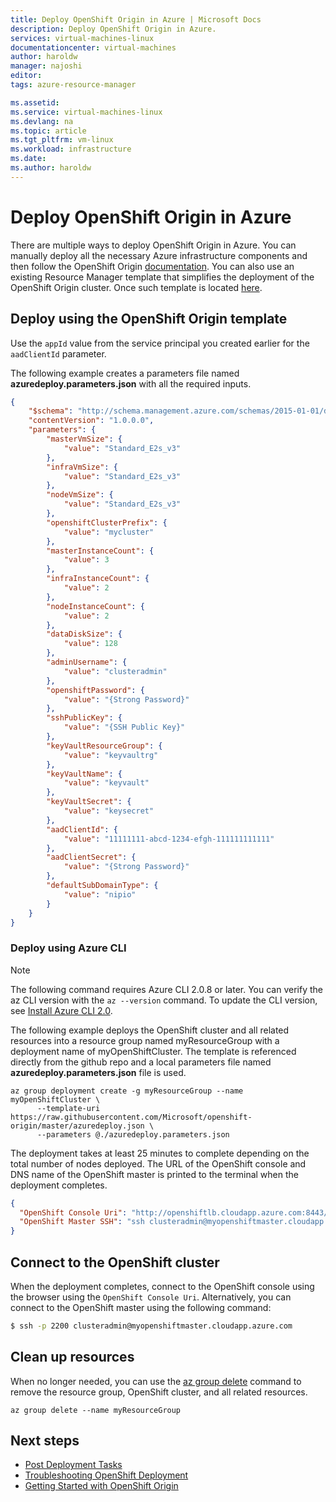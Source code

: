 ```yaml
---
title: Deploy OpenShift Origin in Azure | Microsoft Docs
description: Deploy OpenShift Origin in Azure.
services: virtual-machines-linux
documentationcenter: virtual-machines
author: haroldw
manager: najoshi
editor: 
tags: azure-resource-manager

ms.assetid: 
ms.service: virtual-machines-linux
ms.devlang: na
ms.topic: article
ms.tgt_pltfrm: vm-linux
ms.workload: infrastructure
ms.date: 
ms.author: haroldw
---
```


# Deploy OpenShift Origin in Azure

There are multiple ways to deploy OpenShift Origin in Azure. You can manually deploy all the necessary Azure infrastructure components and then follow the OpenShift Origin [documentation](https://docs.openshift.org/3.6/welcome/index.html).
You can also use an existing Resource Manager template that simplifies the deployment of the OpenShift Origin cluster. Once such template is located [here](https://github.com/Microsoft/openshift-origin).

## Deploy using the OpenShift Origin template

Use the `appId` value from the service principal you created earlier for the `aadClientId` parameter.

The following example creates a parameters file named **azuredeploy.parameters.json** with all the required inputs.

```json
{
	"$schema": "http://schema.management.azure.com/schemas/2015-01-01/deploymentParameters.json#",
	"contentVersion": "1.0.0.0",
	"parameters": {
		"masterVmSize": {
			"value": "Standard_E2s_v3"
		},
		"infraVmSize": {
			"value": "Standard_E2s_v3"
		},
		"nodeVmSize": {
			"value": "Standard_E2s_v3"
		},
		"openshiftClusterPrefix": {
			"value": "mycluster"
		},
		"masterInstanceCount": {
			"value": 3
		},
		"infraInstanceCount": {
			"value": 2
		},
		"nodeInstanceCount": {
			"value": 2
		},
		"dataDiskSize": {
			"value": 128
		},
		"adminUsername": {
			"value": "clusteradmin"
		},
		"openshiftPassword": {
			"value": "{Strong Password}"
		},
		"sshPublicKey": {
			"value": "{SSH Public Key}"
		},
		"keyVaultResourceGroup": {
			"value": "keyvaultrg"
		},
		"keyVaultName": {
			"value": "keyvault"
		},
		"keyVaultSecret": {
			"value": "keysecret"
		},
		"aadClientId": {
			"value": "11111111-abcd-1234-efgh-111111111111"
		},
		"aadClientSecret": {
			"value": "{Strong Password}"
		},
		"defaultSubDomainType": {
			"value": "nipio"
		}
	}
}
```

### Deploy using Azure CLI


> [!NOTE] 
> The following command requires Azure CLI 2.0.8 or later. You can verify the az CLI version with the `az --version` command. To update the CLI version, see [Install Azure CLI 2.0]( /cli/azure/install-azure-cli).

The following example deploys the OpenShift cluster and all related resources into a resource group named myResourceGroup with a deployment name of myOpenShiftCluster. The template is referenced directly from the github repo and a local parameters file named **azuredeploy.parameters.json** file is used.

```azurecli 
az group deployment create -g myResourceGroup --name myOpenShiftCluster \
      --template-uri https://raw.githubusercontent.com/Microsoft/openshift-origin/master/azuredeploy.json \
      --parameters @./azuredeploy.parameters.json
```

The deployment takes at least 25 minutes to complete depending on the total number of nodes deployed. The URL of the OpenShift console and DNS name of the OpenShift master is printed to the terminal when the deployment completes.

```json
{
  "OpenShift Console Uri": "http://openshiftlb.cloudapp.azure.com:8443/console",
  "OpenShift Master SSH": "ssh clusteradmin@myopenshiftmaster.cloudapp.azure.com -p 2200"
}
```

## Connect to the OpenShift cluster

When the deployment completes, connect to the OpenShift console using the browser using the `OpenShift Console Uri`. Alternatively, you can connect to the OpenShift master using the following command:

```bash
$ ssh -p 2200 clusteradmin@myopenshiftmaster.cloudapp.azure.com
```

## Clean up resources

When no longer needed, you can use the [az group delete](/cli/azure/group#delete) command to remove the resource group, OpenShift cluster, and all related resources.

```azurecli 
az group delete --name myResourceGroup
```

## Next steps

- [Post Deployment Tasks](./openshift-post-deployment.md)
- [Troubleshooting OpenShift Deployment](./openshift-troubleshooting.md)
- [Getting Started with OpenShift Origin](https://docs.openshift.org/latest/getting_started/index.html)
